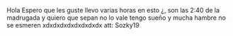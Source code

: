 Hola Espero que les guste llevo varias horas en esto ¿, son las 2:40 de la madrugada y quiero que sepan no lo vale tengo sueño y mucha hambre no se esmeren xdxdxdxdxdxdxdxdx att: Sozky19

